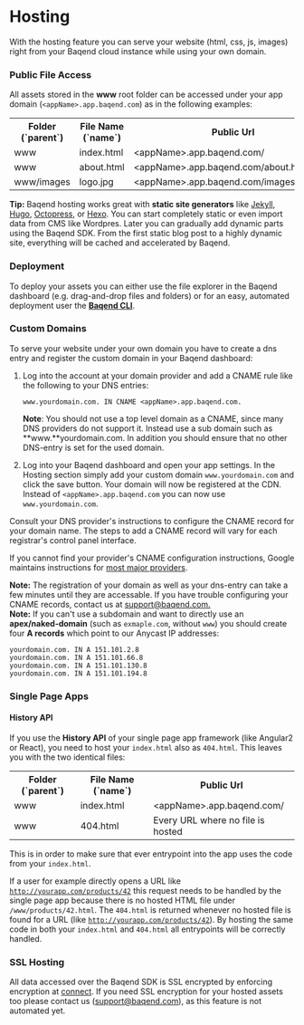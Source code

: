 # Hosting

With the hosting feature you can serve your website (html, css, js, images) right from your Baqend cloud instance while using your own domain.

### Public File Access

All assets stored in the **www** root folder can be accessed under your app domain (`<appName>.app.baqend.com`) as in the following examples:


 <div class="table-wrapper"><table class="table">
  <tr>
    <th>Folder (`parent`)</th>
    <th>File Name (`name`)</th>
    <th>Public Url</th>
  </tr>
  <tr>
    <td>www</td>
    <td>index.html</td>
    <td>&lt;appName&gt;.app.baqend.com/</td>
  </tr>
  <tr>
    <td>www</td>
    <td>about.html</td>
    <td>&lt;appName&gt;.app.baqend.com/about.html</td>
  </tr>
  <tr>
    <td>www/images</td>
    <td>logo.jpg</td>
    <td>&lt;appName&gt;.app.baqend.com/images/logo.jpg</td>
  </tr>
</table></div>


<div class="tip">
  <strong>Tip:</strong>
  Baqend hosting works great with <b>static site generators</b> like <a target="_blank" rel="nofollow" href="https://jekyllrb.com/">Jekyll</a>, <a target="_blank" rel="nofollow" href="https://gohugo.io/">Hugo</a>, <a target="_blank" rel="nofollow" href="http://octopress.org/">Octopress</a>, or <a target="_blank" rel="nofollow" href="https://hexo.io/">Hexo</a>. You can start completely static or even import data from CMS like Wordpres.
  Later you can gradually add dynamic parts using the Baqend SDK. From the first static blog post to a highly dynamic site, everything will be cached and accelerated by Baqend.
</div>


### Deployment

To deploy your assets you can either use the file explorer in the Baqend dashboard (e.g. drag-and-drop files and folders) or for an easy, automated deployment user the [**Baqend CLI**](/#baqend-cli).

### Custom Domains

To serve your website under your own domain you have to create a dns entry and register the custom domain in your Baqend dashboard:

1. Log into the account at your domain provider and add a CNAME rule like the following to your DNS entries:

    `www.yourdomain.com. IN CNAME <appName>.app.baqend.com.`

    **Note**: You should not use a top level domain as a CNAME, since many DNS providers do not support it. Instead use a sub domain
such as **www.**yourdomain.com. In addition you should ensure that no other DNS-entry is set for the used domain.

2. Log into your Baqend dashboard and open your app settings. In the Hosting section simply add your custom domain `www.yourdomain.com` and click the save button. Your domain will now be registered at the CDN. Instead of `<appName>.app.baqend.com` you can now use `www.yourdomain.com`.

Consult your DNS provider's instructions to configure the CNAME record for your domain name. The steps to add a CNAME record will vary for each registrar's control panel interface.

If you cannot find your provider's CNAME configuration instructions, Google maintains instructions for [most major providers](https://support.google.com/a/topic/1615038). 



<div class="note"><strong>Note:</strong> The registration of your domain as well as your dns-entry can take a few minutes until they are accessable. If you have trouble configuring your CNAME records, contact us at <a href="maito:support@baqend.com">support@baqend.com.</a></div>
 <div class="note"><strong>Note:</strong> If you can't use a subdomain and want to directly use an <b>apex/naked-domain</b> (such as <code>exmaple.com</code>, without <code>www</code>) 
you should create four <b>A records</b> which point to our Anycast IP addresses:

```
yourdomain.com. IN A 151.101.2.8
yourdomain.com. IN A 151.101.66.8
yourdomain.com. IN A 151.101.130.8
yourdomain.com. IN A 151.101.194.8
```

</div>

### Single Page Apps

#### History API

If you use the <b>History API</b> of your single page app framework (like Angular2 or React), you need to host your <code>index.html</code> also as <code>404.html</code>. This leaves you with the two identical files:
<div class="table-wrapper"><table class="table">
  <tr>
    <th>Folder (`parent`)</th>
    <th>File Name (`name`)</th>
    <th>Public Url</th>
  </tr>
  <tr>
    <td>www</td>
    <td>index.html</td>
    <td>&lt;appName&gt;.app.baqend.com/</td>
  </tr>
  <tr>
    <td>www</td>
    <td>404.html</td>
    <td>Every URL where no file is hosted</td>
  </tr>
</table></div>
This is in order to make sure that ever entrypoint into the app uses the code from your <code>index.html</code>.

If a user for example directly opens a URL like <code>http://yourapp.com/products/42</code> this request needs to be handled by the single page app because there is no hosted HTML file under <code>/www/products/42.html</code>.
The <code>404.html</code> is returned whenever no hosted file is found for a URL (like <code>http://yourapp.com/products/42</code>). By hosting the same code in both your <code>index.html</code> and <code>404.html</code> all entrypoints will be correctly handled.

### SSL Hosting

All data accessed over the Baqend SDK is SSL encrypted by enforcing encryption at [connect](../setup#connect-your-app-to-baqend). 
If you need SSL encryption for your hosted assets too please contact us ([support@baqend.com](mailto:support@baqend.com?subject=SSL%20Hosting)),
as this feature is not automated yet.

